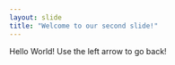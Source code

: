 ```yaml
---
layout: slide
title: "Welcome to our second slide!"
---
```

Hello World!
Use the left arrow to go back!